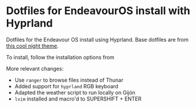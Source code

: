 # Dotfiles for EndeavourOS install with Hyprland

Dotfiles for the Endeavour OS install using Hyprland. Base dotfiles
are from [this cool night theme](https://github.com/1amSimp1e/dots/tree/late-night-%F0%9F%8C%83).

To install, follow the installation options from 

More relevant changes:

- Use `ranger` to browse files instead of Thunar
- Added support for `hyprland` RGB keyboard
- Adapted the weather script to run locally on Gijón
- `lvim` installed and macro'd to SUPERSHIFT + ENTER

